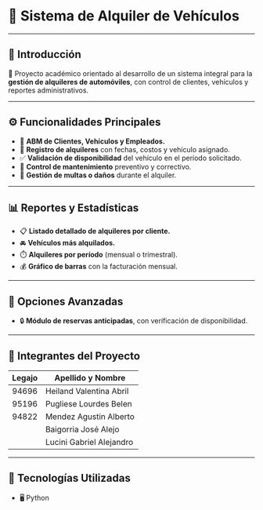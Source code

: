 # 🚗 **Sistema de Alquiler de Vehículos**


---

## 🧭 **Introducción**

📘 Proyecto académico orientado al desarrollo de un sistema integral para la **gestión de alquileres de automóviles**, con control de clientes, vehículos y reportes administrativos.

---

## ⚙️ **Funcionalidades Principales**

- 🧾 **ABM de Clientes, Vehículos y Empleados.**  
- 📅 **Registro de alquileres** con fechas, costos y vehículo asignado.  
- ✅ **Validación de disponibilidad** del vehículo en el período solicitado.  
- 🔧 **Control de mantenimiento** preventivo y correctivo.  
- 🚨 **Gestión de multas o daños** durante el alquiler.  

---

## 📊 **Reportes y Estadísticas**

- 📋 **Listado detallado de alquileres por cliente.**  
- 🚘 **Vehículos más alquilados.**  
- ⏱️ **Alquileres por período** (mensual o trimestral).  
- 💰 **Gráfico de barras** con la facturación mensual.  

---

## 🌟 **Opciones Avanzadas**

- 🔒 **Módulo de reservas anticipadas**, con verificación de disponibilidad.  

---

## 👥 **Integrantes del Proyecto**

| Legajo |Apellido y Nombre |
|--------------------|------------------------|
| 94696 | Heiland Valentina Abril|
| 95196 | Pugliese Lourdes Belen |
| 94822 | Mendez Agustin Alberto |
| | Baigorria José Alejo  |
|  | Lucini Gabriel Alejandro |



---

## 🧩 **Tecnologías Utilizadas**

- 🖥️ Python



